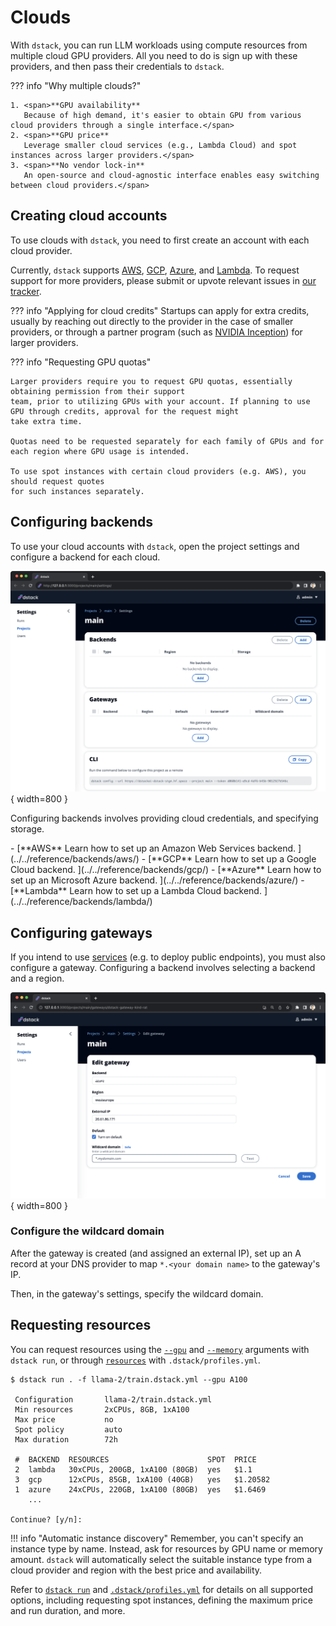 # Clouds

With `dstack`, you can run LLM workloads using compute resources from multiple cloud GPU providers. 
All you need to do is sign up with these providers, and then pass
their credentials to `dstack`.

??? info "Why multiple clouds?"

    1. <span>**GPU availability**
       Because of high demand, it's easier to obtain GPU from various cloud providers through a single interface.</span>
    2. <span>**GPU price**
       Leverage smaller cloud services (e.g., Lambda Cloud) and spot instances across larger providers.</span>
    3. <span>**No vendor lock-in**
       An open-source and cloud-agnostic interface enables easy switching between cloud providers.</span>

## Creating cloud accounts

To use clouds with `dstack`, you need to first create an account with each cloud provider.

Currently, `dstack` supports [AWS](https://portal.aws.amazon.com/billing/signup), 
[GCP](https://console.cloud.google.com/freetrial), 
[Azure](https://azure.microsoft.com/en-us/free), and [Lambda](https://cloud.lambdalabs.com/sign-up). 
To request support for more providers, please submit or upvote
relevant issues in [our tracker](https://github.com/dstackai/dstack/issues).

??? info "Applying for cloud credits"
    Startups can apply for extra credits, usually by reaching out directly to the provider in the case of smaller providers,
    or through a partner program (such as [NVIDIA Inception](https://www.nvidia.com/en-us/startups/)) for larger providers.

??? info "Requesting GPU quotas"

    Larger providers require you to request GPU quotas, essentially obtaining permission from their support
    team, prior to utilizing GPUs with your account. If planning to use GPU through credits, approval for the request might
    take extra time.
    
    Quotas need to be requested separately for each family of GPUs and for each region where GPU usage is intended.

    To use spot instances with certain cloud providers (e.g. AWS), you should request quotes
    for such instances separately.

## Configuring backends

To use your cloud accounts with `dstack`, open the project settings and configure a backend for each cloud.

![](../../assets/images/dstack-hub-view-project-empty.png){ width=800 }

Configuring backends involves providing cloud credentials, and specifying storage.

<div class="grid cards" markdown>
- [**AWS**
   Learn how to set up an Amazon Web Services backend.
  ](../../reference/backends/aws/)
- [**GCP**
   Learn how to set up a Google Cloud backend.
  ](../../reference/backends/gcp/)
- [**Azure**
   Learn how to set up an Microsoft Azure backend.
  ](../../reference/backends/azure/)
- [**Lambda**
   Learn how to set up a Lambda Cloud backend.
  ](../../reference/backends/lambda/)

</div>

## Configuring gateways

If you intend to use [services](services.md) (e.g. to deploy public endpoints), you must also configure a gateway. 
Configuring a backend involves selecting a backend and a region.

![](../../assets/images/dstack-hub-edit-gateway.png){ width=800 }

### Configure the wildcard domain

After the gateway is created (and assigned an external IP), set up an A record at your DNS provider to map 
`*.<your domain name>` to the gateway's IP.

Then, in the gateway's settings, specify the wildcard domain.

## Requesting resources

You can request resources using the [`--gpu`](../reference/cli/run.md#GPU) 
and [`--memory`](../reference/cli/run.md#MEMORY) arguments with `dstack run`, 
or through [`resources`](../reference/profiles.yml.md#RESOURCES) with `.dstack/profiles.yml`.

<div class="termy small">

```shell
$ dstack run . -f llama-2/train.dstack.yml --gpu A100

 Configuration       llama-2/train.dstack.yml
 Min resources       2xCPUs, 8GB, 1xA100
 Max price           no
 Spot policy         auto
 Max duration        72h

 #  BACKEND  RESOURCES                      SPOT  PRICE
 2  lambda   30xCPUs, 200GB, 1xA100 (80GB)  yes   $1.1
 3  gcp      12xCPUs, 85GB, 1xA100 (40GB)   yes   $1.20582
 1  azure    24xCPUs, 220GB, 1xA100 (80GB)  yes   $1.6469
    ...

Continue? [y/n]:
```

</div>

!!! info "Automatic instance discovery"
    Remember, you can't specify an instance type by name. Instead, ask for resources by GPU name or memory amount. 
    `dstack` will automatically select the suitable instance type from a cloud provider and region with the best
    price and availability.

Refer to [`dstack run`](../reference/cli/run.md) and [`.dstack/profiles.yml`](../reference/profiles.yml.md)
for details on all supported options, including requesting spot instances, defining the maximum price and run duration,
and more.